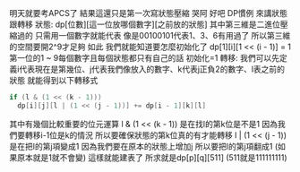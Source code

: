 明天就要考APCS了 結果這還只是第一次寫狀態壓縮 哭阿
好吧 DP慣例 來講狀態跟轉移
狀態: dp[位數][這一位放哪個數字][之前放的狀態] 
其中第三維是二進位壓縮過的 只需用一個數字就能代表
像是00100101代表1、3、6有用過了
所以第三維的空間要開2^9才足夠
如此 我們就能知道要怎麼初始化了
dp[1][i][1 << (i - 1)] = 1
第一位的1 ~ 9每個數字且每個狀態都只有自己的話 初始化=1
轉移: 
我們可以先定義i代表現在是第幾位、j代表我們像放入的數字、k代表j正負2的數字、l表之前的狀態
就能得到以下轉移式
```cpp
if (l & (1 << (k - 1)))
  dp[i][j][l | (1 << (j - 1))] += dp[i - 1][k][l]
```
其中有幾個比較重要的位元運算
l & (1 << (k - 1)) 是在找l的第k位是不是1
因為我們要轉移i-1位是k的情況 所以要確保狀態的第k位真的有才能轉移
l | (1 << (j - 1)) 是在把l的第j項變成1
因為我們要在原本的狀態上增加j 所以要把l的第j項翻成1 (如果原本就是1就不會變)
這樣就能建表了 所求就是dp[p][q][511] (511就是111111111)
